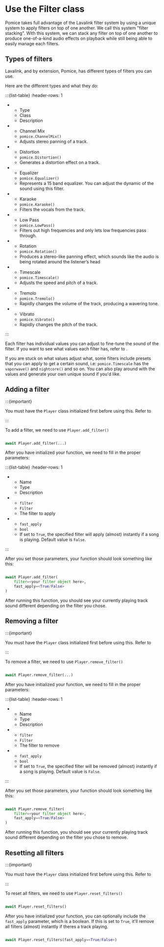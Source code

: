 # Use the Filter class

Pomice takes full advantage of the Lavalink filter system by using a unique system to apply filters on top of one another. We call this system "filter stacking". With this system, we can stack any filter on top of one another to produce one-of-a-kind audio effects on playback while still being able to easily manage each filters.


## Types of filters

Lavalink, and by extension, Pomice, has different types of filters you can use.

Here are the different types and what they do:

:::{list-table}
:header-rows: 1

* - Type
  - Class
  - Description

* - Channel Mix
  - `pomice.ChannelMix()`
  - Adjusts stereo panning of a track.

* - Distortion
  - `pomice.Distortion()`
  - Generates a distortion effect on a track.

* - Equalizer
  - `pomice.Equalizer()`
  - Represents a 15 band equalizer. You can adjust the dynamic of the sound using this filter.

* - Karaoke
  - `pomice.Karaoke()`
  - Filters the vocals from the track.

* - Low Pass
  - `pomice.LowPass()`
  - Filters out high frequencies and only lets low frequencies pass through.

* - Rotation
  - `pomice.Rotation()`
  -  Produces a stereo-like panning effect, which sounds like the audio is being rotated around the listener’s head

* - Timescale
  - `pomice.Timescale()`
  - Adjusts the speed and pitch of a track.

* - Tremolo
  - `pomice.Tremolo()`
  - Rapidly changes the volume of the track, producing a wavering tone.

* - Vibrato
  - `pomice.Vibrato()`
  - Rapidly changes the pitch of the track.

:::


Each filter has individual values you can adjust to fine-tune the sound of the filter. If you want to see what values each filter has, refer to [](../api/filters.md).

If you are stuck on what values adjust what, some filters include presets that you can apply to get a certain sound, i.e: `pomice.Timescale` has the `vaporwave()` and `nightcore()` and so on. You can also play around with the values and generate your own unique sound if you'd like.

## Adding a filter

:::{important}

You must have the `Player` class initialized first before using this. Refer to [](player.md)

:::

To add a filter, we need to use `Player.add_filter()`


```py

await Player.add_filter(...)

```


After you have initialized your function, we need to fill in the proper parameters:

:::{list-table}
:header-rows: 1

* - Name
  - Type
  - Description

* - `filter`
  - `Filter`
  - The filter to apply

* - `fast_apply`
  - `bool`
  - If set to `True`, the specified filter will apply (almost) instantly if a song is playing. Default value is `False`.

:::

After you set those parameters, your function should look something like this:

```py

await Player.add_filter(
    filter=<your filter object here>,
    fast_apply=<True/False>
)

```

After running this function, you should see your currently playing track sound different depending on the filter you chose.

## Removing a filter

:::{important}

You must have the `Player` class initialized first before using this. Refer to [](player.md)

:::


To remove a filter, we need to use `Player.remove_filter()`

```py

await Player.remove_filter(...)

```


After you have initialized your function, we need to fill in the proper parameters:

:::{list-table}
:header-rows: 1

* - Name
  - Type
  - Description

* - `filter`
  - `Filter`
  - The filter to remove

* - `fast_apply`
  - `bool`
  - If set to `True`, the specified filter will be removed (almost) instantly if a song is playing. Default value is `False`.

:::

After you set those parameters, your function should look something like this:

```py

await Player.remove_filter(
    filter=<your filter object here>,
    fast_apply=<True/False>
)

```

After running this function, you should see your currently playing track sound different depending on the filter you chose to remove.


## Resetting all filters

:::{important}

You must have the `Player` class initialized first before using this. Refer to [](player.md)

:::

To reset all filters, we need to use `Player.reset_filters()`

```py

await Player.reset_filters()

```


After you have initialized your function, you can optionally include the `fast_apply` parameter, which is a boolean. If this is set to `True`, it'll remove all filters (almost) instantly if theres a track playing.

```py

await Player.reset_filters(fast_apply=<True/False>)

```
